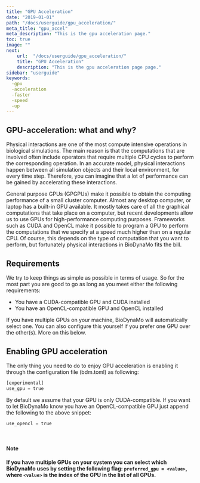 ```yaml
---
title: "GPU Acceleration"
date: "2019-01-01"
path: "/docs/userguide/gpu_acceleration/"
meta_title: "gpu_accel"
meta_description: "This is the gpu acceleration page."
toc: true
image: ""
next:
    url:  "/docs/userguide/gpu_acceleration/"
    title: "GPU Acceleration"
    description: "This is the gpu acceleration page page."
sidebar: "userguide"
keywords:
  -gpu
  -acceleration
  -faster
  -speed
  -up
---
```


## GPU-acceleration: what and why?

Physical interactions are one of the most compute intensive operations in
biological simulations. The main reason is that the computations that are
involved often include operators that require multiple CPU cycles to perform the corresponding operation. In an accurate model, physical interactions happen between all simulation objects and their local environment, for every time step. Therefore, you can imagine that a lot of performance can be gained by accelerating these interactions.

General purpose GPUs (GPGPUs) make it possible to obtain the computing performance of a small cluster computer. Almost any desktop computer, or laptop has a built-in GPU available. It mostly takes care of all the graphical computations that take place on a computer, but recent developments allow us to use GPUs for high-performance computing purposes. Frameworks such as CUDA and OpenCL make it possible to program a GPU to perform the computations that we specify at a speed much higher than on a regular CPU. Of course, this depends on the type of computation that you want to perform, but fortunately physical interactions in BioDynaMo fits the bill.

## Requirements
We try to keep things as simple as possible in terms of usage. So for the most part you are good to go as long as you meet either the following requirements:

- You have a CUDA-compatible GPU and CUDA installed
- You have an OpenCL-compatible GPU and OpenCL installed

If you have multiple GPUs on your machine, BioDynaMo will automatically select one. You can also configure this yourself if you prefer one GPU over the other(s). More on this below.

## Enabling GPU acceleration
The only thing you need to do to enjoy GPU acceleration is enabling it through the configuration file (bdm.toml) as following:

```Python
[experimental]
use_gpu = true
```

By default we assume that your GPU is only CUDA-compatible. If you want to let BioDynaMo know you have an OpenCL-compatible GPU just append the following to the above snippet:

```Python
use_opencl = true
```
<br>
<a class="sbox" target="_blank" rel="noopener">
    <div class="sbox-content">
    	<h4><b>Note<b><h4>
    	<p>If you have multiple GPUs on your system you can select which BioDynaMo uses by setting the following flag: <code>preferred_gpu = &#60;value&#62;</code>, where <code>&#60;value&#62;</code> is the index of the GPU in the list of all GPUs.
		</p>
    </div>
</a>
